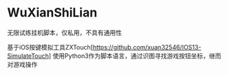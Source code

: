 # WuXianShiLian
无限试练挂机脚本，仅私用，不具有通用性


基于iOS按键模拟工具ZXTouch[https://github.com/xuan32546/IOS13-SimulateTouch]
使用Python3作为脚本语言，通过识图寻找游戏按钮坐标，继而对游戏操作
